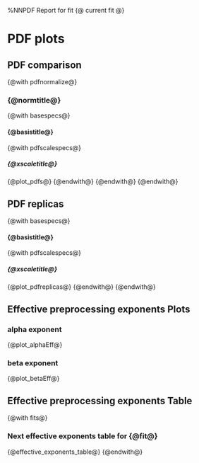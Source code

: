 %NNPDF Report for fit {@ current fit @}

# PDF plots

## PDF comparison
{@with pdfnormalize@}
### {@normtitle@}
{@with basespecs@}
#### {@basistitle@}
{@with pdfscalespecs@}
##### {@xscaletitle@}
{@plot_pdfs@}
{@endwith@}
{@endwith@}
{@endwith@}

## PDF replicas
{@with basespecs@}
#### {@basistitle@}
{@with pdfscalespecs@}
##### {@xscaletitle@}
{@plot_pdfreplicas@}
{@endwith@}
{@endwith@}

## Effective preprocessing exponents Plots
### alpha exponent
{@plot_alphaEff@}
### beta exponent
{@plot_betaEff@}

## Effective preprocessing exponents Table
{@with fits@}
### Next effective exponents table for {@fit@}
{@effective_exponents_table@}
{@endwith@}
